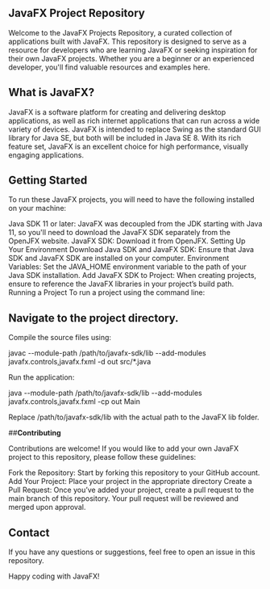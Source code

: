 ## **JavaFX Project Repository**

Welcome to the JavaFX Projects Repository, a curated collection of applications built with JavaFX. This repository is designed to serve as a resource for developers who are learning JavaFX or seeking inspiration for their own JavaFX projects. Whether you are a beginner or an experienced developer, you'll find valuable resources and examples here.

## What is JavaFX?

JavaFX is a software platform for creating and delivering desktop applications, as well as rich internet applications that can run across a wide variety of devices. JavaFX is intended to replace Swing as the standard GUI library for Java SE, but both will be included in Java SE 8. With its rich feature set, JavaFX is an excellent choice for high performance, visually engaging applications.

## **Getting Started**

To run these JavaFX projects, you will need to have the following installed on your machine:

Java SDK 11 or later: JavaFX was decoupled from the JDK starting with Java 11, so you'll need to download the JavaFX SDK separately from the OpenJFX website.
JavaFX SDK: Download it from OpenJFX.
Setting Up Your Environment
Download Java SDK and JavaFX SDK: Ensure that Java SDK and JavaFX SDK are installed on your computer.
Environment Variables: Set the JAVA_HOME environment variable to the path of your Java SDK installation.
Add JavaFX SDK to Project: When creating projects, ensure to reference the JavaFX libraries in your project’s build path.
Running a Project
To run a project using the command line:

## **Navigate to the project directory.**

Compile the source files using:
  
  javac --module-path /path/to/javafx-sdk/lib --add-modules javafx.controls,javafx.fxml -d out src/*.java

Run the application:
  
  java --module-path /path/to/javafx-sdk/lib --add-modules javafx.controls,javafx.fxml -cp out Main

Replace /path/to/javafx-sdk/lib with the actual path to the JavaFX lib folder.

##**Contributing**

Contributions are welcome! If you would like to add your own JavaFX project to this repository, please follow these guidelines:

Fork the Repository: Start by forking this repository to your GitHub account.
Add Your Project: Place your project in the appropriate directory 
Create a Pull Request: Once you’ve added your project, create a pull request to the main branch of this repository. Your pull request will be reviewed and merged upon approval.

## **Contact**

If you have any questions or suggestions, feel free to open an issue in this repository.

Happy coding with JavaFX!


